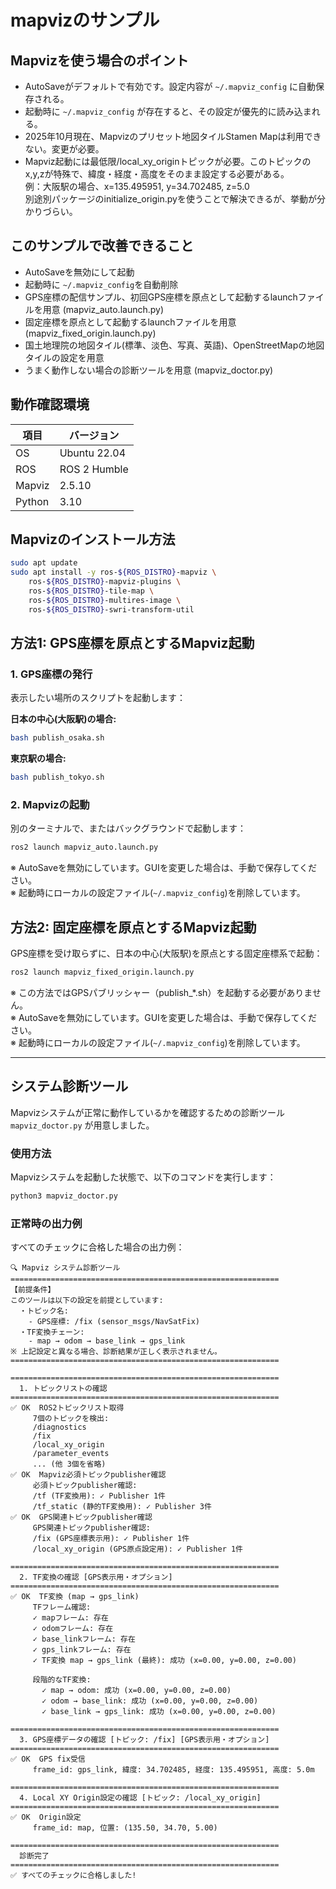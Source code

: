 # mapvizのサンプル

## Mapvizを使う場合のポイント

- AutoSaveがデフォルトで有効です。設定内容が `~/.mapviz_config` に自動保存される。
- 起動時に `~/.mapviz_config` が存在すると、その設定が優先的に読み込まれる。
- 2025年10月現在、Mapvizのプリセット地図タイルStamen Mapは利用できない。変更が必要。
- Mapviz起動には最低限/local_xy_originトピックが必要。このトピックのx,y,zが特殊で、緯度・経度・高度をそのまま設定する必要がある。<br>
  例：大阪駅の場合、x=135.495951, y=34.702485, z=5.0<br>
  別途別パッケージのinitialize_origin.pyを使うことで解決できるが、挙動が分かりづらい。

## このサンプルで改善できること

- AutoSaveを無効にして起動
- 起動時に `~/.mapviz_config`を自動削除
- GPS座標の配信サンプル、初回GPS座標を原点として起動するlaunchファイルを用意 (mapviz_auto.launch.py)
- 固定座標を原点として起動するlaunchファイルを用意 (mapviz_fixed_origin.launch.py)
- 国土地理院の地図タイル(標準、淡色、写真、英語)、OpenStreetMapの地図タイルの設定を用意
- うまく動作しない場合の診断ツールを用意 (mapviz_doctor.py)

## 動作確認環境

| 項目 | バージョン |
|------|-----------|
| OS | Ubuntu 22.04 |
| ROS | ROS 2 Humble |
| Mapviz | 2.5.10 |
| Python | 3.10 |

## Mapvizのインストール方法

```bash
sudo apt update
sudo apt install -y ros-${ROS_DISTRO}-mapviz \
    ros-${ROS_DISTRO}-mapviz-plugins \
    ros-${ROS_DISTRO}-tile-map \
    ros-${ROS_DISTRO}-multires-image \
    ros-${ROS_DISTRO}-swri-transform-util
```

## 方法1: GPS座標を原点とするMapviz起動

### 1. GPS座標の発行

表示したい場所のスクリプトを起動します：

**日本の中心(大阪駅)の場合:**

```bash
bash publish_osaka.sh
```

**東京駅の場合:**

```bash
bash publish_tokyo.sh
```

### 2. Mapvizの起動

別のターミナルで、またはバックグラウンドで起動します：

```bash
ros2 launch mapviz_auto.launch.py
```

※ AutoSaveを無効にしています。GUIを変更した場合は、手動で保存してください。<br>
※ 起動時にローカルの設定ファイル(`~/.mapviz_config`)を削除しています。

## 方法2: 固定座標を原点とするMapviz起動

GPS座標を受け取らずに、日本の中心(大阪駅)を原点とする固定座標系で起動：

```bash
ros2 launch mapviz_fixed_origin.launch.py
```

※ この方法ではGPSパブリッシャー（publish_*.sh）を起動する必要がありません。<br>
※ AutoSaveを無効にしています。GUIを変更した場合は、手動で保存してください。<br>
※ 起動時にローカルの設定ファイル(`~/.mapviz_config`)を削除しています。

---

## システム診断ツール

Mapvizシステムが正常に動作しているかを確認するための診断ツール `mapviz_doctor.py` が用意しました。

### 使用方法

Mapvizシステムを起動した状態で、以下のコマンドを実行します：

```bash
python3 mapviz_doctor.py
```

### 正常時の出力例

すべてのチェックに合格した場合の出力例：

```text
🔍 Mapviz システム診断ツール
============================================================
【前提条件】
このツールは以下の設定を前提としています:
  ・トピック名:
    - GPS座標: /fix (sensor_msgs/NavSatFix)
  ・TF変換チェーン:
    - map → odom → base_link → gps_link
※ 上記設定と異なる場合、診断結果が正しく表示されません。
============================================================

============================================================
  1. トピックリストの確認
============================================================
✅ OK  ROS2トピックリスト取得
     7個のトピックを検出:
     /diagnostics
     /fix
     /local_xy_origin
     /parameter_events
     ... (他 3個を省略)
✅ OK  Mapviz必須トピックpublisher確認
     必須トピックpublisher確認:
     /tf (TF変換用): ✓ Publisher 1件
     /tf_static (静的TF変換用): ✓ Publisher 3件
✅ OK  GPS関連トピックpublisher確認
     GPS関連トピックpublisher確認:
     /fix (GPS座標表示用): ✓ Publisher 1件
     /local_xy_origin (GPS原点設定用): ✓ Publisher 1件

============================================================
  2. TF変換の確認 [GPS表示用・オプション]
============================================================
✅ OK  TF変換 (map → gps_link)
     TFフレーム確認:
     ✓ mapフレーム: 存在
     ✓ odomフレーム: 存在
     ✓ base_linkフレーム: 存在
     ✓ gps_linkフレーム: 存在
     ✓ TF変換 map → gps_link (最終): 成功 (x=0.00, y=0.00, z=0.00)

     段階的なTF変換:
       ✓ map → odom: 成功 (x=0.00, y=0.00, z=0.00)
       ✓ odom → base_link: 成功 (x=0.00, y=0.00, z=0.00)
       ✓ base_link → gps_link: 成功 (x=0.00, y=0.00, z=0.00)

============================================================
  3. GPS座標データの確認 [トピック: /fix] [GPS表示用・オプション]
============================================================
✅ OK  GPS fix受信
     frame_id: gps_link, 緯度: 34.702485, 経度: 135.495951, 高度: 5.0m

============================================================
  4. Local XY Origin設定の確認 [トピック: /local_xy_origin]
============================================================
✅ OK  Origin設定
     frame_id: map, 位置: (135.50, 34.70, 5.00)

============================================================
  診断完了
============================================================
✅ すべてのチェックに合格しました!
```

